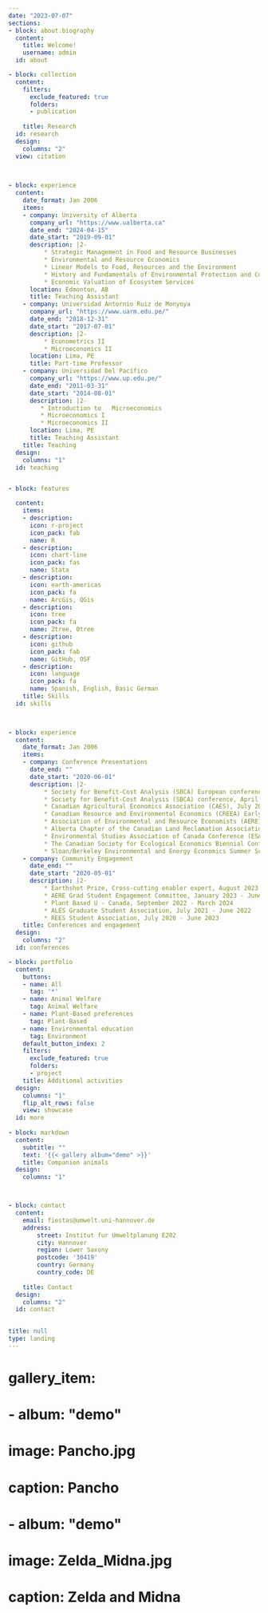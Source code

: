 ```yaml
---
date: "2023-07-07"
sections:
- block: about.biography
  content:
    title: Welcome!
    username: admin
  id: about

- block: collection
  content:
    filters:
      exclude_featured: true
      folders:
      - publication
    
    title: Research
  id: research
  design:
    columns: "2"
  view: citation
   
    

- block: experience
  content:
    date_format: Jan 2006
    items:
    - company: University of Alberta
      company_url: "https://www.ualberta.ca"
      date_end: "2024-04-15"
      date_start: "2019-09-01"
      description: |2-
          * Strategic Management in Food and Resource Businesses
          * Environmental and Resource Economics
          * Linear Models to Food, Resources and the Environment
          * History and Fundamentals of Environmental Protection and Conservation
          * Economic Valuation of Ecosystem Services
      location: Edmonton, AB
      title: Teaching Assistant
    - company: Universidad Antornio Ruiz de Monyoya
      company_url: "https://www.uarm.edu.pe/"
      date_end: "2018-12-31"
      date_start: "2017-07-01"
      description: |2-
          * Econometrics II
          * Microeconomics II
      location: Lima, PE
      title: Part-time Professor
    - company: Universidad Del Pacífico
      company_url: "https://www.up.edu.pe/"
      date_end: "2011-03-31"
      date_start: "2014-08-01"
      description: |2-
         * Introduction to   Microeconomics
         * Microeconomics I
         * Microeconomics II
      location: Lima, PE
      title: Teaching Assistant
    title: Teaching
  design:
    columns: "1"
  id: teaching  


- block: features

  content:
    items:
    - description: 
      icon: r-project
      icon_pack: fab
      name: R
    - description:
      icon: chart-line
      icon_pack: fas
      name: Stata
    - description: 
      icon: earth-americas
      icon_pack: fa
      name: ArcGis, QGis
    - description: 
      icon: tree
      icon_pack: fa
      name: Ztree, Otree
    - description: 
      icon: github
      icon_pack: fab
      name: GitHub, OSF
    - description: 
      icon: language
      icon_pack: fa
      name: Spanish, English, Basic German
    title: Skills
  id: skills
 


- block: experience
  content:
    date_format: Jan 2006
    items:
    - company: Conference Presentations
      date_end: ""
      date_start: "2020-06-01"
      description: |2-
          * Society for Benefit-Cost Analysis (SBCA) European conference, September 2024
          * Society for Benefit-Cost Analysis (SBCA) conference, April 2024
          * Canadian Agricultural Economics Association (CAES), July 2023
          * Canadian Resource and Environmental Economics (CREEA) Early Scholar Workshop, June 2023
          * Association of Environmental and Resource Economists (AERE) Conference, June 2022
          * Alberta Chapter of the Canadian Land Reclamation Association (CLRA), May 2022
          * Environmental Studies Association of Canada Conference (ESAC), June 2021
          * The Canadian Society for Ecological Economics Biennial Conference (CSEE), May 2021
          * Sloan/Berkeley Environmental and Energy Economics Summer School, June 2020
    - company: Community Engagement
      date_end: ""
      date_start: "2020-05-01"
      description: |2-
          * Earthshot Prize, Cross-cutting enabler expert, August 2023 - Ongoing
          * AERE Grad Student Engagement Committee, January 2023 - June 2024
          * Plant Based U - Canada, September 2022 - March 2024
          * ALES Graduate Student Association, July 2021 - June 2022
          * REES Student Association, July 2020 - June 2023
    title: Conferences and engagement
  design:
    columns: "2"
  id: conferences

- block: portfolio
  content:
    buttons:
    - name: All
      tag: '*'
    - name: Animal Welfare
      tag: Animal Welfare
    - name: Plant-Based preferences
      tag: Plant-Based
    - name: Environmental education
      tag: Environment
    default_button_index: 2
    filters:
      exclude_featured: true
      folders:
      - project
    title: Additional activities
  design:
    columns: "1"
    flip_alt_rows: false
    view: showcase
  id: more    
  
- block: markdown
  content:
    subtitle: ""
    text: '{{< gallery album="demo" >}}'
    title: Companion animals
  design:
    columns: "1"



- block: contact
  content:
    email: fiestas@umwelt.uni-hannover.de
    address:
        street: Institut fur Umweltplanung E202
        city: Hannover
        region: Lower Saxony
        postcode: '30419'
        country: Germany
        country_code: DE
    
    title: Contact
  design:
    columns: "2"
  id: contact
    

title: null
type: landing
---
```


# gallery_item:
# - album: "demo"
#   image: Pancho.jpg
#   caption: Pancho
# - album: "demo"
#   image: Zelda_Midna.jpg
#   caption: Zelda and Midna
